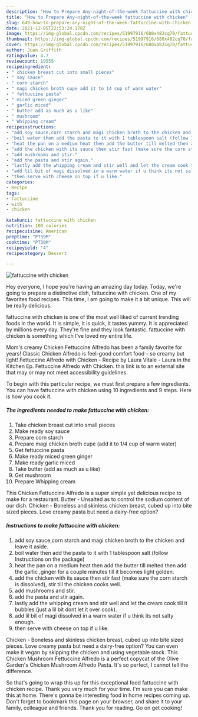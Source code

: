 ```yaml
---
description: "How to Prepare Any-night-of-the-week fattuccine with chicken"
title: "How to Prepare Any-night-of-the-week fattuccine with chicken"
slug: 649-how-to-prepare-any-night-of-the-week-fattuccine-with-chicken
date: 2021-12-05T22:53:24.178Z
image: https://img-global.cpcdn.com/recipes/51997916/680x482cq70/fattuccine-with-chicken-recipe-main-photo.jpg
thumbnail: https://img-global.cpcdn.com/recipes/51997916/680x482cq70/fattuccine-with-chicken-recipe-main-photo.jpg
cover: https://img-global.cpcdn.com/recipes/51997916/680x482cq70/fattuccine-with-chicken-recipe-main-photo.jpg
author: Juan Griffith
ratingvalue: 4.7
reviewcount: 19555
recipeingredient:
- " chicken breast cut into small pieces"
- " soy sauce"
- " corn starch"
- " magi chicken broth cupe add it to 14 cup of warm water"
- " fettuccine pasta"
- " miced green ginger"
- " garlic miced"
- " butter add as much as u like"
- " mushroom"
- " Whipping cream"
recipeinstructions:
- "add soy sauce,corn starch and magi chicken broth to the chicken and leave it aside."
- "boil water then add the pasta to it with 1 tablespoon salt (follow Instructions on the package)"
- "heat the pan on a medium heat then add the butter till melted then add the garlic ,ginger for a couple minutes till it becomes light golden."
- "add the chicken with its sauce then stir fast (make sure the corn starch is dissolved), stir till the chicken cooks well."
- "add mushrooms and stir."
- "add the pasta and stir again."
- "lastly add the whipping cream and stir well and let the cream cook till it bubbles (just a lil bit dont let it over cook)."
- "add lil bit of magi dissolved in a warm water if u think its not salty enough."
- "then serve with cheese on top if u like."
categories:
- Recipe
tags:
- fattuccine
- with
- chicken

katakunci: fattuccine with chicken 
nutrition: 100 calories
recipecuisine: American
preptime: "PT39M"
cooktime: "PT30M"
recipeyield: "4"
recipecategory: Dessert

---
```



![fattuccine with chicken](https://img-global.cpcdn.com/recipes/51997916/680x482cq70/fattuccine-with-chicken-recipe-main-photo.jpg)

Hey everyone, I hope you're having an amazing day today. Today, we're going to prepare a distinctive dish, fattuccine with chicken. One of my favorites food recipes. This time, I am going to make it a bit unique. This will be really delicious.

fattuccine with chicken is one of the most well liked of current trending foods in the world. It is simple, it is quick, it tastes yummy. It is appreciated by millions every day. They're fine and they look fantastic. fattuccine with chicken is something which I've loved my entire life.

Mom&#39;s creamy Chicken Fettuccine Alfredo has been a family favorite for years! Classic Chicken Alfredo is feel-good comfort food - so creamy but light! Fettuccine Alfredo with Chicken - Recipe by Laura Vitale - Laura in the Kitchen Ep. Fettuccine Alfredo with Chicken. this link is to an external site that may or may not meet accessibility guidelines.


To begin with this particular recipe, we must first prepare a few ingredients. You can have fattuccine with chicken using 10 ingredients and 9 steps. Here is how you cook it.

<!--inarticleads1-->

##### The ingredients needed to make fattuccine with chicken:

1. Take  chicken breast cut into small pieces
1. Make ready  soy sauce
1. Prepare  corn starch
1. Prepare  magi chicken broth cupe (add it to 1/4 cup of warm water)
1. Get  fettuccine pasta
1. Make ready  miced green ginger
1. Make ready  garlic miced
1. Take  butter (add as much as u like)
1. Get  mushroom
1. Prepare  Whipping cream


This Chicken Fettuccine Alfredo is a super simple yet delicious recipe to make for a restaurant. Butter - Unsalted as to control the sodium content of our dish. Chicken - Boneless and skinless chicken breast, cubed up into bite sized pieces. Love creamy pasta but need a dairy-free option? 

<!--inarticleads2-->

##### Instructions to make fattuccine with chicken:

1. add soy sauce,corn starch and magi chicken broth to the chicken and leave it aside.
1. boil water then add the pasta to it with 1 tablespoon salt (follow Instructions on the package)
1. heat the pan on a medium heat then add the butter till melted then add the garlic ,ginger for a couple minutes till it becomes light golden.
1. add the chicken with its sauce then stir fast (make sure the corn starch is dissolved), stir till the chicken cooks well.
1. add mushrooms and stir.
1. add the pasta and stir again.
1. lastly add the whipping cream and stir well and let the cream cook till it bubbles (just a lil bit dont let it over cook).
1. add lil bit of magi dissolved in a warm water if u think its not salty enough.
1. then serve with cheese on top if u like.


Chicken - Boneless and skinless chicken breast, cubed up into bite sized pieces. Love creamy pasta but need a dairy-free option? You can even make it vegan by skipping the chicken and using vegetable stock. This Chicken Mushroom Fettuccine Alfredo is a perfect copycat of the Olive Garden&#39;s Chicken Mushroom Alfredo Pasta. It&#39;s so perfect, I cannot tell the difference. 

So that's going to wrap this up for this exceptional food fattuccine with chicken recipe. Thank you very much for your time. I'm sure you can make this at home. There's gonna be interesting food in home recipes coming up. Don't forget to bookmark this page on your browser, and share it to your family, colleague and friends. Thank you for reading. Go on get cooking!
